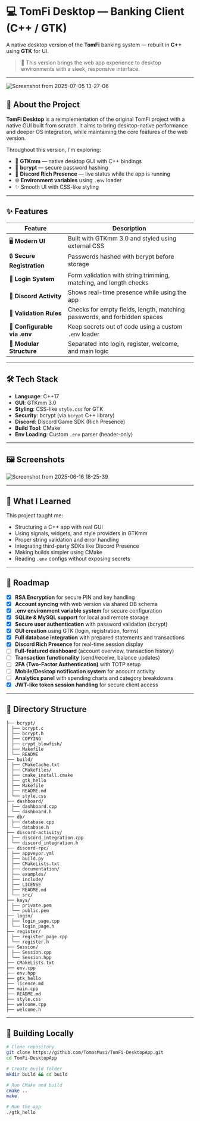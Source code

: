 # 💻 TomFi Desktop — Banking Client (C++ / GTK)

A native desktop version of the **TomFi** banking system — rebuilt in **C++** using **GTK** for UI.

> 🎯 This version brings the web app experience to desktop environments with a sleek, responsive interface.

---

![Screenshot from 2025-07-05 13-27-06](https://github.com/user-attachments/assets/c0baa42a-e0b8-4cb9-a9ef-6151c2dd2921)


## 🧩 About the Project

**TomFi Desktop** is a reimplementation of the original TomFi project with a native GUI built from scratch. It aims to bring desktop-native performance and deeper OS integration, while maintaining the core features of the web version.

Throughout this version, I'm exploring:

- 🧱 **GTKmm** — native desktop GUI with C++ bindings
- 🔐 **bcrypt** — secure password hashing
- 💬 **Discord Rich Presence** — live status while the app is running
- 🌐 **Environment variables** using `.env` loader
- ✨ Smooth UI with CSS-like styling

---

## ✨ Features

| Feature                     | Description                                                                 |
|----------------------------|-----------------------------------------------------------------------------|
| 🖥️ **Modern UI**            | Built with GTKmm 3.0 and styled using external CSS                         |
| 🔒 **Secure Registration**  | Passwords hashed with bcrypt before storage                                |
| 👤 **Login System**         | Form validation with string trimming, matching, and length checks          |
| 📱 **Discord Activity**     | Shows real-time presence while using the app                               |
| 🔐 **Validation Rules**     | Checks for empty fields, length, matching passwords, and forbidden spaces |
| 🔧 **Configurable via .env**| Keep secrets out of code using a custom `.env` loader                      |
| 🧪 **Modular Structure**    | Separated into login, register, welcome, and main logic                    |

---

## 🛠 Tech Stack

- **Language**: C++17
- **GUI**: GTKmm 3.0
- **Styling**: CSS-like `style.css` for GTK
- **Security**: bcrypt (via `bcrypt` C++ library)
- **Discord**: Discord Game SDK (Rich Presence)
- **Build Tool**: CMake
- **Env Loading**: Custom `.env` parser (header-only)

---

## 🖼️ Screenshots

![Screenshot from 2025-06-16 18-25-39](https://github.com/user-attachments/assets/96399ebb-4b91-4484-875f-d8c6919972c0)


---

## 🧠 What I Learned

This project taught me:

- Structuring a C++ app with real GUI
- Using signals, widgets, and style providers in GTKmm
- Proper string validation and error handling
- Integrating third-party SDKs like Discord Presence
- Making builds simpler using CMake
- Reading `.env` configs without exposing secrets

---

## 📌 Roadmap

- [x] **RSA Encryption** for secure PIN and key handling 
- [x] **Account syncing** with web version via shared DB schema 
- [x] **.env environment variable system** for secure configuration 
- [x] **SQLite & MySQL support** for local and remote storage 
- [x] **Secure user authentication** with password validation (bcrypt) 
- [x] **GUI creation** using GTK (login, registration, forms) 
- [x] **Full database integration** with prepared statements and transactions 
- [x] **Discord Rich Presence** for real-time session display 
- [ ] **Full-featured dashboard** (account overview, transaction history) 
- [ ] **Transaction functionality** (send/receive, balance updates) 
- [ ] **2FA (Two-Factor Authentication)** with TOTP setup 
- [ ] **Mobile/Desktop notification system** for account activity 
- [ ] **Analytics panel** with spending charts and category breakdowns 
- [X] **JWT-like token session handling** for secure client access 
---

## 📁 Directory Structure

```
├── bcrypt/
│ ├── bcrypt.c
│ ├── bcrypt.h
│ ├── COPYING
│ ├── crypt_blowfish/
│ ├── Makefile
│ └── README
├── build/
│ ├── CMakeCache.txt
│ ├── CMakeFiles/
│ ├── cmake_install.cmake
│ ├── gtk_hello
│ ├── Makefile
│ ├── README.md
│ └── style.css
├── dashboard/
│ ├── dashboard.cpp
│ └── dashboard.h
├── db/
│ ├── database.cpp
│ └── database.h
├── discord-activity/
│ ├── discord_integration.cpp
│ └── discord_integration.h
├── discord-rpc/
│ ├── appveyor.yml
│ ├── build.py
│ ├── CMakeLists.txt
│ ├── documentation/
│ ├── examples/
│ ├── include/
│ ├── LICENSE
│ ├── README.md
│ └── src/
├── keys/
│ ├── private.pem
│ └── public.pem
├── login/
│ ├── login_page.cpp
│ └── login_page.h
├── register/
│ ├── register_page.cpp
│ └── register.h
├── Session/
│ ├── Session.cpp
│ └── Session.hpp
├── CMakeLists.txt
├── env.cpp
├── env.hpp
├── gtk_hello
├── licence.md
├── main.cpp
├── README.md
├── style.css
├── welcome.cpp
├── welcome.h
```


---

## 🚀 Building Locally

```bash
# Clone repository
git clone https://github.com/TomasMusi/TomFi-DesktopApp.git
cd TomFi-DesktopApp

# Create build folder
mkdir build && cd build

# Run CMake and build
cmake ..
make

# Run the app
./gtk_hello
